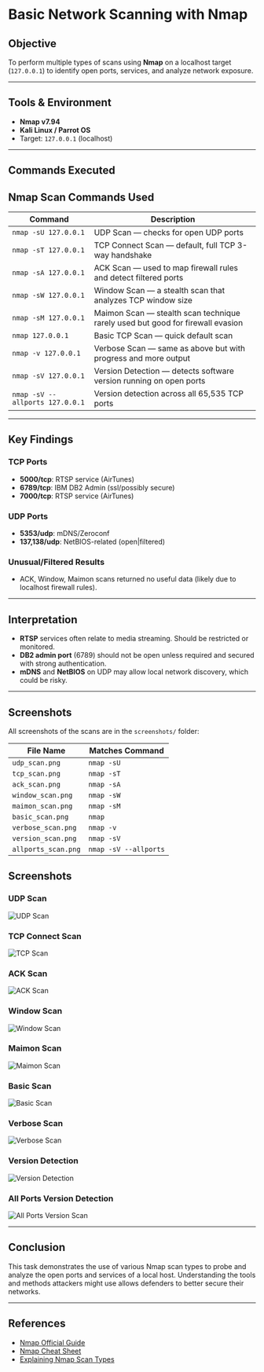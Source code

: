 # Basic Network Scanning with Nmap

## Objective
To perform multiple types of scans using **Nmap** on a localhost target (`127.0.0.1`) to identify open ports, services, and analyze network exposure.

---

## Tools & Environment
- **Nmap v7.94**
- **Kali Linux / Parrot OS**
- Target: `127.0.0.1` (localhost)

---

## Commands Executed

## Nmap Scan Commands Used

| Command                         | Description                                                                 |
|---------------------------------|-----------------------------------------------------------------------------|
| `nmap -sU 127.0.0.1`            | UDP Scan — checks for open UDP ports                                        |
| `nmap -sT 127.0.0.1`            | TCP Connect Scan — default, full TCP 3-way handshake                       |
| `nmap -sA 127.0.0.1`            | ACK Scan — used to map firewall rules and detect filtered ports            |
| `nmap -sW 127.0.0.1`            | Window Scan — a stealth scan that analyzes TCP window size                 |
| `nmap -sM 127.0.0.1`            | Maimon Scan — stealth scan technique rarely used but good for firewall evasion |
| `nmap 127.0.0.1`                | Basic TCP Scan — quick default scan                                        |
| `nmap -v 127.0.0.1`             | Verbose Scan — same as above but with progress and more output             |
| `nmap -sV 127.0.0.1`            | Version Detection — detects software version running on open ports        |
| `nmap -sV --allports 127.0.0.1` | Version detection across all 65,535 TCP ports                              |


---

## Key Findings

### TCP Ports
- **5000/tcp**: RTSP service (AirTunes)
- **6789/tcp**: IBM DB2 Admin (ssl/possibly secure)
- **7000/tcp**: RTSP service (AirTunes)

### UDP Ports
- **5353/udp**: mDNS/Zeroconf
- **137,138/udp**: NetBIOS-related (open|filtered)

### Unusual/Filtered Results
- ACK, Window, Maimon scans returned no useful data (likely due to localhost firewall rules).

---

## Interpretation
- **RTSP** services often relate to media streaming. Should be restricted or monitored.
- **DB2 admin port** (6789) should not be open unless required and secured with strong authentication.
- **mDNS** and **NetBIOS** on UDP may allow local network discovery, which could be risky.

---

## Screenshots

All screenshots of the scans are in the `screenshots/` folder:

| File Name           | Matches Command       |
| ------------------- | --------------------- |
| `udp_scan.png`      | `nmap -sU`            |
| `tcp_scan.png`      | `nmap -sT`            |
| `ack_scan.png`      | `nmap -sA`            |
| `window_scan.png`   | `nmap -sW`            |
| `maimon_scan.png`   | `nmap -sM`            |
| `basic_scan.png`    | `nmap`                |
| `verbose_scan.png`  | `nmap -v`             |
| `version_scan.png`  | `nmap -sV`            |
| `allports_scan.png` | `nmap -sV --allports` |

## Screenshots

### UDP Scan
![UDP Scan](screenshots/udp_scan.png)

### TCP Connect Scan
![TCP Scan](screenshots/tcp_scan.png)

### ACK Scan
![ACK Scan](screenshots/ack_scan.png)

### Window Scan
![Window Scan](screenshots/window_scan.png)

### Maimon Scan
![Maimon Scan](screenshots/maimon_scan.png)

### Basic Scan
![Basic Scan](screenshots/basic_scan.png)

### Verbose Scan
![Verbose Scan](screenshots/verbose_scan.png)

### Version Detection
![Version Detection](screenshots/version_scan.png)

### All Ports Version Detection
![All Ports Version Scan](screenshots/allports_scan.png)

---

## Conclusion

This task demonstrates the use of various Nmap scan types to probe and analyze the open ports and services of a local host. Understanding the tools and methods attackers might use allows defenders to better secure their networks.

---

## References
- [Nmap Official Guide](https://nmap.org/book/)
- [Nmap Cheat Sheet](https://github.com/cheatsheetseries/cheatsheets/Nmap_Cheat_Sheet.md)
- [Explaining Nmap Scan Types](https://nmap.org/docs.html)
